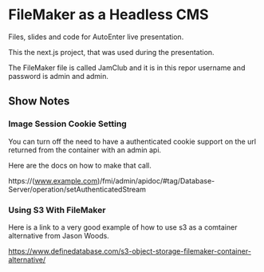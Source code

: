 # FileMaker as a Headless CMS

Files, slides and code for AutoEnter live presentation.

This the next.js project, that was used during the presentation.

The FileMaker file is called JamClub and it is in this repor
username and password is admin and admin.

## Show Notes

### Image Session Cookie Setting

You can turn off the need to have a authenticated cookie support on the url returned from the container with an admin api.

Here are the docs on how to make that call.

https://(www.example.com)/fmi/admin/apidoc/#tag/Database-Server/operation/setAuthenticatedStream

### Using S3 With FileMaker

Here is a link to a very good example of how to use s3 as a comtainer alternative from Jason Woods.

https://www.definedatabase.com/s3-object-storage-filemaker-container-alternative/
